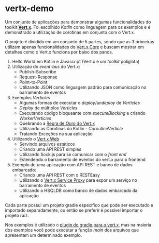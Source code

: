 # vertx-demo

Um conjunto de aplicações para demonstrar algumas funcionalidades do toolkit  [**Vert.x**](https://vertx.io/).
Foi escolhido *Kotlin* como linguagem para os exemplos e é demonstrado a utilização de corotinas em conjunto com o Vert.x.

O projeto é dividido em um conjunto de 5 partes, sendo que as 3 primeiras utilizam apenas funcionalidades do [Vert.x Core](https://vertx.io/docs/vertx-core/kotlin) e buscam mostrar em detalhes como o Vert.x funciona por baixo dos panos.

1. Hello World em Kotlin e Javascript (Vert.x é um *toolkit* poliglota)
1. Utilização do *event-bus* do Vert.x:
    * Publish-Subscribe
    * Request-Response
    * Point-to-Point
    * Utilizando JSON como linguagem padrão para comunicação no barramento de eventos
1. Exemplos *Verticles*
    * Algumas formas de executar o *deploy*/*undeploy* de *Verticles*
    * *Deploy* de múltiplos *Verticles*
    * Executando código bloqueante com *executeBlocking* e criando *WorkerVerticles*
    * Quebrando a [Regra de Ouro do Vert.x](https://vertx.io/docs/vertx-core/kotlin/#golden_rule)
    * Utilizando as Corotinas do Kotlin - *CoroutineVerticle*
    * Tratando Exceções na sua aplicação
1. Utilizando o [Vert.x Web](https://vertx.io/docs/vertx-web/kotlin/)
    * Servindo arquivos estáticos
    * Criando uma API REST simples
    * Utilizando Sock.js para se comunicar com o *front end*
    * Estendendo o barramento de eventos do vert.x para o frontend
1. Exemplo de uma aplicação com API REST e banco de dados embarcado:
    * Criando uma API REST com o RESTEasy
    * Utilizando o [Vert.x Service Proxy](https://vertx.io/docs/vertx-service-proxy/java/) para expor um serviço no barramento de eventos
    * Utilizando o HSQLDB como banco de dados embarcado da aplicação

Cada parte possui um projeto gradle específico que pode ser executado e importado separadamente, ou então se preferir é possível importar o projeto raiz.

Nos exemplos é utilizado o [plugin do gradle para o vert.x](https://github.com/jponge/vertx-gradle-plugin), mas na maioria dos exemplos você pode executar a função *main* dos arquivos que apresentam um determinado exemplo.


